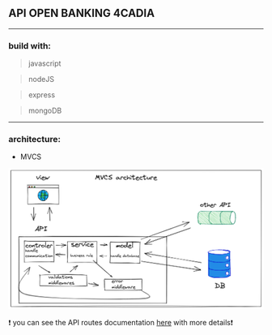 ## API OPEN BANKING 4CADIA
---

### build with:
> javascript

> nodeJS

> express

> mongoDB

---
### architecture:
  - MVCS

  ![](mvcsArchitecture.png)

:heavy_exclamation_mark: you can see the API routes documentation [here](https://app.swaggerhub.com/apis-docs/thalysmcarrara/OpenBanking/1.0.0) with more details:heavy_exclamation_mark: